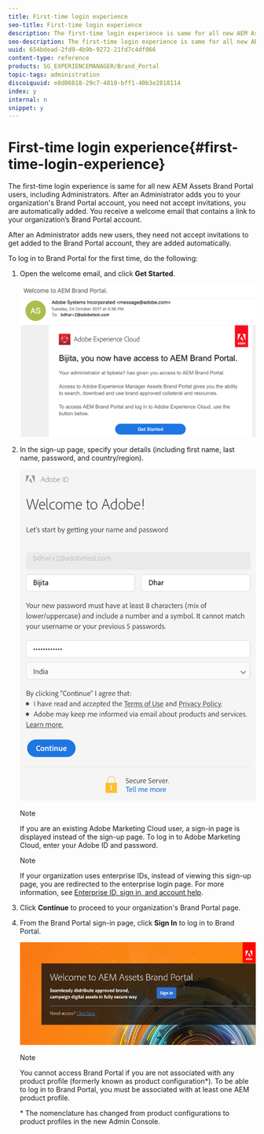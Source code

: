 ```yaml
---
title: First-time login experience
seo-title: First-time login experience
description: The first-time login experience is same for all new AEM Assets Brand Portal users, including Administrators. After an Administrator adds you to your organization's Brand Portal account, you need not accept invitations, you are automatically added. You receive a welcome email that contains a link to your organization’s Brand Portal account.
seo-description: The first-time login experience is same for all new AEM Assets Brand Portal users, including Administrators. After an Administrator adds you to your organization's Brand Portal account, you need not accept invitations, you are automatically added. You receive a welcome email that contains a link to your organization’s Brand Portal account.
uuid: 654bdead-2fd9-4b9b-9272-21fd7c4df066
content-type: reference
products: SG_EXPERIENCEMANAGER/Brand_Portal
topic-tags: administration
discoiquuid: e8d06818-29c7-4810-bff1-40b3e2818114
index: y
internal: n
snippet: y
---
```


# First-time login experience{#first-time-login-experience}

The first-time login experience is same for all new AEM Assets Brand Portal users, including Administrators. After an Administrator adds you to your organization's Brand Portal account, you need not accept invitations, you are automatically added. You receive a welcome email that contains a link to your organization’s Brand Portal account.

After an Administrator adds new users, they need not accept invitations to get added to the Brand Portal account, they are added automatically.

To log in to Brand Portal for the first time, do the following:

1. Open the welcome email, and click **Get Started**.

   ![Brand Portal welcome email](assets/onboarding_welcomeemail.png)

1. In the sign-up page, specify your details (including first name, last name, password, and country/region). 

   ![Sign-up page](assets/onboarding_sign_uppage.png)

   >[!NOTE]
   >
   >If you are an existing Adobe Marketing Cloud user, a sign-in page is displayed instead of the sign-up page. To log in to Adobe Marketing Cloud, enter your Adobe ID and password.

   >[!NOTE]
   >
   >If your organization uses enterprise IDs, instead of viewing this sign-up page, you are redirected to the enterprise login page. For more information, see [Enterprise ID, sign in, and account help](https://helpx.adobe.com/in/enterprise/kb/enterprise-id-faq.html).

1. Click **Continue** to proceed to your organization's Brand Portal page.
1. From the Brand Portal sign-in page, click **Sign In** to log in to Brand Portal.

   ![Brand Portal Sign in page](assets/signin-onboarding.png)

   >[!NOTE]
   >
   >You cannot access Brand Portal if you are not associated with any product profile (formerly known as product configuration&#42;). To be able to log in to Brand Portal, you must be associated with at least one AEM product profile.
   >
   >
   >&#42; The nomenclature has changed from product configurations to product profiles in the new Admin Console.

